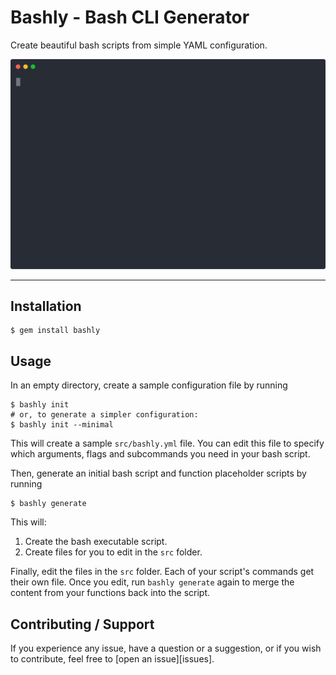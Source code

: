 Bashly - Bash CLI Generator
==================================================

Create beautiful bash scripts from simple YAML configuration.

![demo](demo/cast.svg)

---

Installation
--------------------------------------------------

    $ gem install bashly


Usage
--------------------------------------------------

In an empty directory, create a sample configuration file by running

    $ bashly init
    # or, to generate a simpler configuration:
    $ bashly init --minimal

This will create a sample `src/bashly.yml` file.
You can edit this file to specify which arguments, flags and subcommands you
need in your bash script.

Then, generate an initial bash script and function placeholder scripts by
running

    $ bashly generate

This will:

1. Create the bash executable script.
2. Create files for you to edit in the `src` folder.

Finally, edit the files in the `src` folder. Each of your script's commands
get their own file. Once you edit, run `bashly generate` again to merge the
content from your functions back into the script.


Contributing / Support
--------------------------------------------------

If you experience any issue, have a question or a suggestion, or if you wish
to contribute, feel free to [open an issue][issues].

